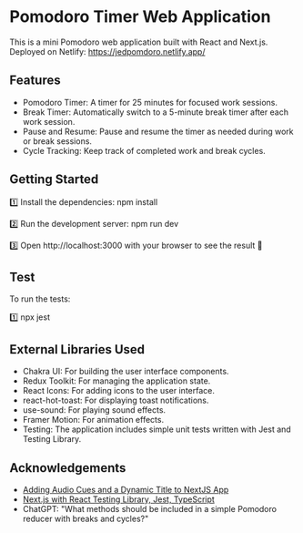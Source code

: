 # Pomodoro Timer Web Application
This is a mini Pomodoro web application built with React and Next.js.
Deployed on Netlify: https://jedpomdoro.netlify.app/

## Features
- Pomodoro Timer: A timer for 25 minutes for focused work sessions.
- Break Timer: Automatically switch to a 5-minute break timer after each work session.
- Pause and Resume: Pause and resume the timer as needed during work or break sessions.
- Cycle Tracking: Keep track of completed work and break cycles.

## Getting Started

1️⃣ Install the dependencies:
npm install

2️⃣ Run the development server:
npm run dev

3️⃣ Open http://localhost:3000 with your browser to see the result 🎈

## Test 
To run the tests:

1️⃣ npx jest


## External Libraries Used
- Chakra UI: For building the user interface components.
- Redux Toolkit: For managing the application state.
- React Icons: For adding icons to the user interface.
- react-hot-toast: For displaying toast notifications.
- use-sound: For playing sound effects.
- Framer Motion: For animation effects.
- Testing: The application includes simple unit tests written with Jest and Testing Library.

## Acknowledgements
- [Adding Audio Cues and a Dynamic Title to NextJS App](https://www.youtube.com/watch?v=8sDto47tLfE&t=565s&ab_channel=Yugen)
- [Next.js with React Testing Library, Jest, TypeScript](https://www.youtube.com/watch?v=AS79oJ3Fcf0&t=770s&ab_channel=DaveGray)
- ChatGPT: "What methods should be included in a simple Pomodoro reducer with breaks and cycles?"
  

